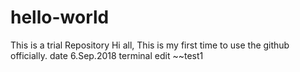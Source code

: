 # hello-world
This is a trial Repository
Hi all, This is my first time to use the github officially.
date 6.Sep.2018
terminal edit
~~test1
